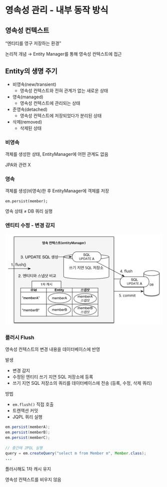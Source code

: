 # 영속성 관리 - 내부 동작 방식

## 영속성 컨텍스트

“엔티티를 영구 저장하는 환경”

논리적 개념 → Entity Manager를 통해 영속성 컨텍스트에 접근

## Entity의 생명 주기

- 비영속(new/transient)
    - 영속성 컨텍스트와 전혀 관계가 없는 새로운 상태
- 영속(managed)
    - 영속성 컨텍스트에 관리되는 상태
- 준영속(detached)
    - 영속성 컨텍스트에 저장되었다가 분리된 상태
- 삭제(removed)
    - 삭제된 상태

### 비영속

객체를 생성한 상태, EntityManager에 어떤 관계도 없음

JPA와 관련 X

### 영속

객체를 생성(비영속)한 후 EntityManager에 객체를 저장

`em.persist(member);`

영속 상태 ≠ DB 쿼리 실행

### 엔티티 수정 - 변경 감지

![Untitled](../assets/JPA%EA%B8%B0%EB%B3%B81.png)

### 플러시 Flush

영속성 컨텍스트의 변경 내용을 데이터베이스에 반영

발생

- 변경 감지
- 수정된 엔티티 쓰기 지연 SQL 저장소에 등록
- 쓰기 지연 SQL 저장소의 쿼리를 데이터베이스에 전송 (등록, 수정, 삭제 쿼리)

방법

- `em.flush()` 직접 호출
- 트랜잭션 커밋
- JQPL 쿼리 실행

```java
em.persist(memberA);
em.persist(memberB);
em.persist(memberC);

// 중간에 JPQL 실행
query = em.createQuery("select m from Member m", Member.class);
...
```

플러시해도 1차 캐시 유지

영속성 컨텍스트를 비우지 않음